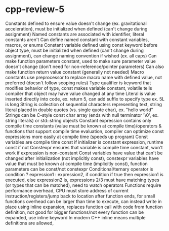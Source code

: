 # cpp-review-5

Constants defined to ensure value doesn't change (ex. gravitational acceleration), must be initialized when defined (can't change during assignment)
Named constants are associated with identifier, literal constants aren't
Can define named constant with constant variables, macros, or enums
Constant variable defined using const keyword before object type, must be initialized when defined (can't change during assignment), can change naming convention if wished (ex. all caps)
Can make function parameters constant, used to make sure parameter value doesn't change (don't need for non-reference/pointer parameters)
Can also make function return value constant (generally not needed)
Macro constants use preprocessor to replace macro name with defined value, not preferred (doesn't follow scoping rules)
Type qualifier is keyword that modifies behavior of type, const makes variable constant, volatile tells compiler that object may have value changed at any time
Literal is value inserted directly into code, ex. return 5, can add suffix to specify type ex. 5L is long
String is collection of sequential characters representing text, string literal placed in double quotes (vs. single quote char), ex. "hello world"
Strings can be C-style const char array (ends with null terminator '\0', ex. string literals) or std::string objects
Constant expression contains only compile time constants (value must be known at compile time)/operators & functions that support compile time evaluation, compiler can optimize const expressions more easily at compile time (speeds up program)
Const variables are compile time const if initializer is constant expression, runtime const if not
Constexpr ensures that variable is compile time constant, won't work if expression is non-constant
Const variables have value that can't be changed after initialization (not implicitly const), constexpr variables have value that must be known at compile time (implicitly const), function parameters can be const/not constexpr
Conditional/ternary operator is condition ? expression1 : expression2, if condition if true then expression1 is executed, else expression2 is, expressions 2/3 must have matching types (or types that can be matched), need to watch operators
Functions require performance overhead, CPU must store address of current instruction/registers/jump back to location after function ends, for small functions overhead can be larger than time to execute, can instead write in place using inline expansion, replaces function call with code from function definition, not good for bigger functions/not every function can be expanded, use inline keyword
In modern C++ inline means multiple definitions are allowed, 